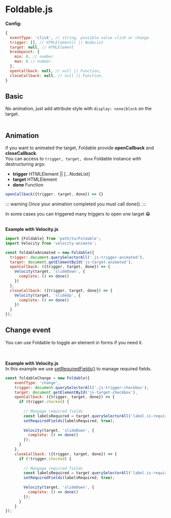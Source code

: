 # Foldable.js



**Config:**
```js
{
  eventType: 'click', // string, possible value click or change
  trigger: [], // HTMLElement[] || NodeList
  target: null, // HTMLElement
  breakpoint: {
    min: 0, // number
    max: 0 // number
  },
  openCallback: null, // null || Function,
  closeCallback: null, // null || Function,
}
```

## Basic
No animation, just add attribute style with ``display: none|block`` on the target.
<br>
<br>
<Foldable-basic></Foldable-basic>

## Animation
if you want to animated the target, Foldable provide **openCallback** and **closeCallback**.  
You can access to ``trigger, target, done`` Foldable instance with destructuring args:  
- **trigger** HTMLElement || [...NodeList]  
- **target** HTMLElement  
- **done** Function
```js
openCallback({trigger, target, done}) => {}
```

::: warning
Once your animation completed you must call done().
:::

In some cases you can triggered many triggers to open one target :grin:
<br>
<br>
<Foldable-animation></Foldable-animation>

**Example with Velocity.js**
```js
import {Foldable} from 'path/to/Foldable';
import Velocity from 'velocity-animate';

const foldableAnimated = new Foldable({
  trigger: document.querySelectorAll('.js-trigger-animated'),
  target: document.getElementById('js-target-animated'),
  openCallback: ({trigger, target, done}) => {
    Velocity(target, 'slideDown', {
      complete: () => done()
    })
  },
  closeCallback: ({trigger, target, done}) => {
    Velocity(target, 'slideUp', {
      complete: () => done()
    })
  }
});
```

## Change event
You can use Foldable to toggle an element in forms if you need it.  
<br>
<br>
<Foldable-change-event></Foldable-change-event>

**Example with Velocity.js**  
In this example we use [setRequiredFields()](../utils/setRequiredFields) to manage required fields.
```js {6,13}
const foldableChange = new Foldable({
	eventType: 'change',
	trigger: document.querySelectorAll('.js-trigger-checkbox'),
	target: document.getElementById('js-target-checkbox'),
	openCallback: ({trigger, target, done}) => {
	  if (trigger.checked) {
	  
	  	// Mangage required fields
	  	const labelsRequired = target.querySelectorAll('label.is-required');
	  	setRequiredFields(labelsRequired, true);
      
	    Velocity(target, 'slideDown', {
	      complete: () => done()
	    });
	  }
	},
	closeCallback: ({trigger, target, done}) => {
	  if (!trigger.checked) {
	  
	  	// Mangage required fields
	  	const labelsRequired = target.querySelectorAll('label.is-required');
	  	setRequiredFields(labelsRequired, true);
	  	
	    Velocity(target, 'slideDown', {
	      complete: () => done()
	    });
	  }
	}
});
```